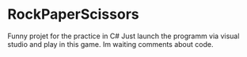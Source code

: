 # RockPaperScissors
Funny projet for the practice in C#
Just launch the programm via visual studio and play in this game.
Im waiting comments about code. 
